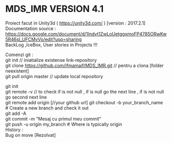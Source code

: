 # MDS_IMR VERSION 4.1
Proiect facut in Unity3d (  https://unity3d.com/  ) [version : 2017.2.1]    
Documentation source : https://docs.google.com/document/d/1lndvt1ZwLoUetggxmoFP4785ORwKw5R46sI_UFCMvVo/edit?usp=sharing             
BackLog ,IceBox, User stories in Projects !!! 

Comenzi git :   
git init                                                  // iniatialize existense link-repository  
git clone https://github.com/ifmamaif/MDS_IMR.git         //     pentru a clona [folder neexistent]   
git pull origin master                                    //     update local repository     

git init    
git remote -v //    to check if is not null , if is null go the next line , if is not null go second next line  
git remote add origin [//your github url]
git checkout -b your_branch_name # Create a new branch and check it out  
git add -A  
git commit -m "Mesaj cu primul meu commit"     
git push -u origin my_branch # Where is typically origin  
History :   
Bug on move [Rezolvat]   
